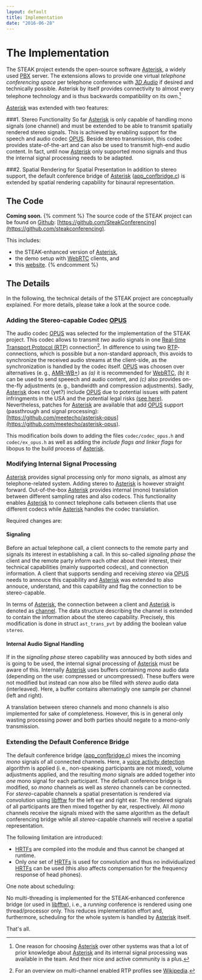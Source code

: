 ```yaml
---
layout: default
title: Implementation
date: "2016-06-28"
---
```


The Implementation
===
The STEAK project extends the open-source software [Asterisk](http://www.asterisk.org), a widely used [PBX](https://en.wikipedia.org/wiki/Business_telephone_system#Private_branch_exchange) server.
The extensions allows to provide one virtual _telephone conferencing space_ per telephone conference with [_3D Audio_](https://en.wikipedia.org/wiki/3D_audio_effect) if desired and technically possible.
Asterisk by itself provides connectivity to almost every telephone technology and is thus backwards compatibility on its own.[^reason]

[^reason]: One reason for choosing [Asterisk](http://www.asterisk.org) over other systems was that a lot of prior knowledge about [Asterisk](http://www.asterisk.org) and its internal signal processing was available in the team. 
And their nice and active community is a plus.

[Asterisk](http://www.asterisk.org) was extended with two features:

###1. Stereo Functionality
So far [Asterisk](http://www.asterisk.org) is only capable of handling mono signals (one channel) and must be extended to be able to transmit spatially rendered stereo signals.
This is achieved by enabling support for the speech and audio codec [OPUS](https://www.opus-codec.org/).
Beside stereo transmission, this codec provides state-of-the-art and can also be used to transmit high-end audio content.
In fact, until now [Asterisk](http://www.asterisk.org) only supported mono signals and thus the internal signal processing needs to be adapted.

###2. Spatial Rendering for Spatial Presentation
In addition to stereo support, the default conference bridge of [Asterisk](http://www.asterisk.org) ([app_confbridge.c](https://github.com/asterisk/asterisk/blob/master/apps/app_confbridge.c)) is extended by spatial rendering capability for binaural representation.

The Code
---
__Coming soon.__
{% comment %}
The source code of the STEAK project can be found on [Github](https://github.com/): [https://github.com/SteakConferencing](https://github.com/steakconferencing).

This includes:

* the STEAK-enhanced version of [Asterisk](http://www.asterisk.org), 
* the demo setup with [WebRTC](https://en.wikipedia.org/wiki/WebRTC) clients, and 
* this [website](https://github.com/steakconferencing/website).
{% endcomment %}

The Details
---
In the following, the technical details of the STEAK project are conceptually explained.
For more details, please take a look at the source code.

### Adding the Stereo-capable Codec [OPUS](https://www.opus-codec.org/)
The audio codec [OPUS](https://www.opus-codec.org/) was selected for the implementation of the STEAK project.
This codec allows to transmit _two_ audio signals in one [Real-time Transport Protocol (RTP)](https://en.wikipedia.org/wiki/Real-time_Transport_Protocol) connection[^rtp-profile].
In difference to using two [RTP](https://en.wikipedia.org/wiki/Real-time_Transport_Protocol)-connections, which is possible but a non-standard approach, this avoids to synchronize the received audio streams at the client-side, as the synchronization is handled by the codec itself.
[OPUS](https://www.opus-codec.org/) was choosen over alternatives (e.&thinsp;g., [AMR-WB+](https://en.wikipedia.org/wiki/Adaptive_Multi-Rate_Wideband)) as _(a)_ it is recommended for [WebRTC](https://en.wikipedia.org/wiki/WebRTC), _(b)_ it can be used to send speeech and audio content, and _(c)_ also provides on-the-fly adjustments (e.&thinsp;g., bandwidth and compression adjustments).
Sadly, [Asterisk](http://www.asterisk.org) does not (yet?) include [OPUS](https://www.opus-codec.org/) due to potential issues with patent infringments in the USA and the potential legal risks [(see here)](https://www.ietf.org/mail-archive/web/codec/current/msg03011.html).
Nevertheless, patches for [Asterisk](http://www.asterisk.org) are available that add [OPUS](https://www.opus-codec.org/) support (passthrough and signal processing): [https://github.com/meetecho/asterisk-opus](https://github.com/meetecho/asterisk-opus).

This modification boils down to adding the files `codec/codec_opus.h` and `codec/ex_opus.h` as well as adding the _include flags and linker flags_ for libopus to the build process of [Asterisk](http://www.asterisk.org).

[^rtp-profile]: For an overview on multi-channel enabled RTP profiles see [Wikipedia](https://en.wikipedia.org/wiki/RTP_audio_video_profile).

### Modifying Internal Signal Processing
[Asterisk](http://www.asterisk.org) provides signal processing only for _mono_ signals, as almost any telephone-related system.
Adding stereo to [Asterisk](http://www.asterisk.org) is however straight forward.
Out-of-the-box [Asterisk](http://www.asterisk.org) provides internal (mono) translation between different sampling rates and also codecs.
This functionality enables [Asterisk](http://www.asterisk.org) to connect telephone calls between clients that use different codecs while [Asterisk](http://www.asterisk.org) handles the codec translation.

Required changes are:

#### Signaling
Before an actual telephone call, a client connects to the remote party and signals its interest in establishing a call.
In this so-called _signaling phase_ the client and the remote party inform each other about their interest, their technical capabilities (mainly supported codecs), and connection information.
A client that supports sending and receiving _stereo_ via [OPUS](https://www.opus-codec.org/) needs to annouce this capability and [Asterisk](http://www.asterisk.org) was extended to also annouce, understand, and this capability and flag the connection to be stereo-capable.

In terms of [Asterisk](http://www.asterisk.org), the connection between a client and [Asterisk](http://www.asterisk.org) is denoted as [channel](https://wiki.asterisk.org/wiki/display/AST/Channels).
The data structure describing the channel is extended to contain the information about the stereo capability.
Precisely, this modification is done in struct `ast_trans_pvt` by adding the boolean value `stereo`.

#### Internal Audio Signal Handling
If in the _signaling phase_ stereo capability was annouced by both sides and is going to be used, the internal signal processing of [Asterisk](http://www.asterisk.org) must be aware of this.
Internally [Asterisk](http://www.asterisk.org) uses buffers containing _mono_ audio data (depending on the use: compressed or uncompressed).
These buffers were not modified but instead can now also be filled with _stereo_ audio data (interleaved).
Here, a buffer contains alternatingly one sample per channel (left and right).

A translation between stereo channels and mono channels is also implemented for sake of completeness.
However, this is in general only wasting processing power and both parties should negate to a mono-only transmission.

### Extending the Default Conference Bridge
The default conference bridge ([app_confbridge.c](https://github.com/asterisk/asterisk/blob/master/apps/app_confbridge.c)) mixes the incoming _mono_ signals of all connected channels.
Here, a [voice activity detection](https://en.wikipedia.org/wiki/Voice_activity_detection) algorithm is applied (i.&thinsp;e., non-speaking participants are not mixed), volume adjustments applied, and the resulting _mono_ signals are added together into _one_ mono signal for each participant.
The default conference bridge is modified, so _mono_ channels as well as _stereo_ channels can be connected.
For _stereo_-capable channels a spatial presentation is rendered via convolution using [libfftw](http://www.fftw.org/) for the left ear and right ear.
The rendered signals of all participants are then mixed together by ear, respectively.
All _mono_ channels receive the signals mixed with the same algorithm as the default conferencing bridge while all _stereo_-capable channels will receive a spatial representation.

The following limitation are introduced:

* [HRTFs](https://en.wikipedia.org/wiki/Head-related_transfer_function) are compiled into the module and thus cannot be changed at runtime.
* Only _one_ set of [HRTFs](https://en.wikipedia.org/wiki/Head-related_transfer_function) is used for convolution and thus no individualized [HRTFs](https://en.wikipedia.org/wiki/Head-related_transfer_function) can be used (this also affects compensation for the frequency response of head phones).

One note about scheduling:

No multi-threading is implemented for the STEAK-enhanced conference bridge (or used in [libfftw](http://www.fftw.org/)), i.&thinsp;e., a _running_ conference is rendered using one thread/processor only.
This reduces implementation effort and, furthermore, scheduling for the whole system is handled by [Asterisk](http://www.asterisk.org) itself.

That's all.
